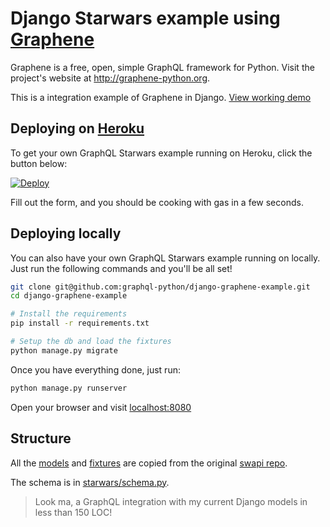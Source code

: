 # Django Starwars example using [Graphene](https://github.com/graphql-python/graphene) 

Graphene is a free, open, simple GraphQL framework for Python. Visit the project's website at <http://graphene-python.org>.

This is a integration example of Graphene in Django.
[View working demo](http://swapi.graphene-python.org/)

## Deploying on [Heroku](http://heroku.com)

To get your own GraphQL Starwars example running on Heroku, click the button below:

[![Deploy](https://www.herokucdn.com/deploy/button.svg)](https://heroku.com/deploy?template=https://github.com/graphql-python/django-graphene-example)

Fill out the form, and you should be cooking with gas in a few seconds.

## Deploying locally

You can also have your own GraphQL Starwars example running on locally.
Just run the following commands and you'll be all set!

```bash
git clone git@github.com:graphql-python/django-graphene-example.git
cd django-graphene-example

# Install the requirements
pip install -r requirements.txt

# Setup the db and load the fixtures
python manage.py migrate
```

Once you have everything done, just run:

```bash
python manage.py runserver
```

Open your browser and visit [localhost:8080](http://localhost:8080/)


## Structure

All the [models](./starwars/models.py) and [fixtures](./starwars/fixtures/) are copied from the original [swapi repo](https://github.com/phalt/swapi).

The schema is in [starwars/schema.py](./starwars/schema.py).
> Look ma, a GraphQL integration with my current Django models in less than 150 LOC!

